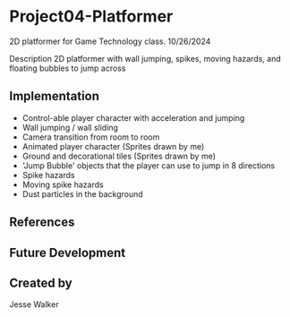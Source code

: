 # Project04-Platformer
2D platformer for Game Technology class.
10/26/2024

Description
2D platformer with wall jumping, spikes, moving hazards, and floating bubbles to jump across

## Implementation
* Control-able player character with acceleration and jumping
* Wall jumping / wall sliding
* Camera transition from room to room
* Animated player character (Sprites drawn by me)
* Ground and decorational tiles (Sprites drawn by me)
* 'Jump Bubble' objects that the player can use to jump in 8 directions
* Spike hazards
* Moving spike hazards
* Dust particles in the background

## References

## Future Development

## Created by
Jesse Walker
